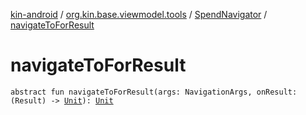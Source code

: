 [kin-android](../../index.md) / [org.kin.base.viewmodel.tools](../index.md) / [SpendNavigator](index.md) / [navigateToForResult](./navigate-to-for-result.md)

# navigateToForResult

`abstract fun navigateToForResult(args: NavigationArgs, onResult: (Result) -> `[`Unit`](https://kotlinlang.org/api/latest/jvm/stdlib/kotlin/-unit/index.html)`): `[`Unit`](https://kotlinlang.org/api/latest/jvm/stdlib/kotlin/-unit/index.html)